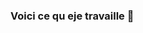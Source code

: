 ### Voici ce qu eje travaille  👋

<!--
**Lucas-Rakotomalala/Lucas-Rakotomalala** is a ✨ _special_ ✨ repository because its `README.md` (this file) appears on your GitHub profile.

Here are some ideas to get you started:

- 🔭 Je travaille actuellemnet sur un jeux développé sur Unity.
- 🌱 J'apprends actuellement Java, C#..
- ✨ Projet professionel: Pentester/ Cybersécurité.
- 📫 Contact me: [email] (lucas.rakotomalala@etu.univ-lyon1.fr)
-->
